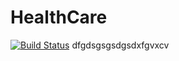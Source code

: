 # HealthCare

[![Build Status](https://travis-ci.org/srinivasan01/HealthCare.svg?branch=master)](https://travis-ci.org/travis-ci/travis-web)
dfgdsgsgsdgsdxfgvxcv
